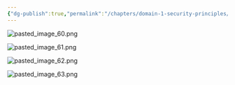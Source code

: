```yaml
---
{"dg-publish":true,"permalink":"/chapters/domain-1-security-principles/domain-1-security-principles/1-29-cia-triad-deep-dive/","noteIcon":""}
---
```



![pasted_image_60.png](/img/user/pasted_image_60.png)

![pasted_image_61.png](/img/user/pasted_image_61.png)

![pasted_image_62.png](/img/user/pasted_image_62.png)

![pasted_image_63.png](/img/user/pasted_image_63.png)